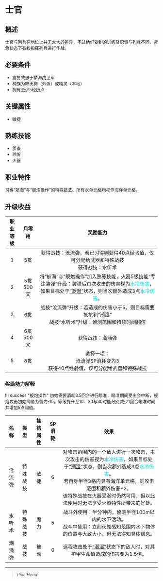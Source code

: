 # 士官

## 概述

士官与列兵在地位上并无太大的差异，不过他们受到的训练及职责与列兵不同，紧急状态下有权指挥列兵进行作战。

## 必要条件

* 宣誓效忠于鳞海戍卫军
* 种族为鲸天狗（外派）或精灵（本地）
* 拥有至少5经历点

## 关键属性

* 敏捷

## 熟练技能

* 侦查
* 聆听
* 火器

## 职业特性

习得“航海”与“舰炮操作”的特殊技艺。所有水单元格均视作海洋单元格。

## 升级收益

职业等级|月零用|奖励能力
:--:|:--:|:--:
1|5贯|获得战技：沧流弹，若已习得则获得40点经验值，仅可分配给武器和特殊战技<br>获得战技：水听术
2|5贯500文|将“航海”与“舰炮操作”加入熟练技能，火器5级技能“专注装弹”升级：装弹后首次攻击的伤害视为<font color="#00dbdb">水冷伤害</font>，如果目标处于<a href="../../../../status/normal/#潮湿" target="_blank">“潮湿”</a>状态，则当次额外造成3点<font color="#00dbdb">水冷伤害</font>。
3|6贯|战技“沧流弹”升级：若造成的伤害小于5，则目标需要抵抗判<a href="../../../../status/normal/#潮湿" target="_blank">“潮湿”</a><br>战技“水听术”升级：侦测范围和持续时间翻倍
4|6贯500文|获得战技：潮涌弹
5|8贯|选择一项：<br>沧流弹SP消耗变为3<br>获得40点经验值，仅可分配给武器和特殊战技

### 奖励能力解释

!!! success "舰炮操作"
    初始需要消耗3.5回合进行瞄准，瞄准期间受击会中断，舰炮攻击初始阈值为智力-15。等级提升至10、20与30时能分别减少1回合瞄准时间并增加5点阈值。

名称|类型|挂钩属性|SP消耗|效果
:--:|:--:|:--:|:--:|:--:
沧流弹|特殊战技|敏捷|6|对攻击范围内的一个敌人进行一次攻击，本次攻击的伤害视为<font color="#00dbdb">水冷伤害</font>，如果目标处于<a href="../../../../status/normal/#潮湿" target="_blank">“潮湿”</a>状态，则当次额外造成3点<font color="#00dbdb">水冷伤害</font>。<br>若自身半径3格内具有海洋单元格，则攻击范围和额外伤害+2。<br>该特殊战技在火器受潮时仍然可用，但以此法使用时无法享受火器特性所带来的好处。
水听术|特殊战技|魔力|5|战斗外使用：半分钟内，侦测半径100m以内的水下活动。<br>战斗中使用：立刻获知感知范围内水下物体的位置与大致大小，但无法得知具体信息。
潮涌弹|战技|被动|0|远程攻击处于<a href="../../../../status/normal/#潮湿" target="_blank">“潮湿”</a>状态下的敌人时，对其护甲生命值造成的伤害变为1.5倍。

---

> *PixelHead*